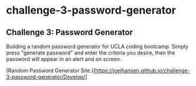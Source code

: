 # challenge-3-password-generator
## Challenge 3: Password Generator

Building a random password generator for UCLA coding bootcamp. Simply press "generate password" and enter the criteria you desire, then the password will appear in an alert and on screen.

(Random Password Generator Site.)[https://joejhansen.github.io/challenge-3-password-generator/Develop/]
